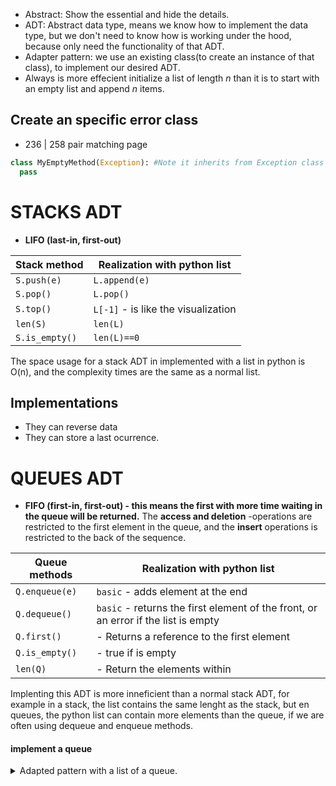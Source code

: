 - Abstract: Show the essential and hide the details.
- ADT: Abstract data type, means we know how to implement the data type, but we don't need to know how is working under the hood, because only need the functionality of that ADT.
- Adapter pattern: we use an existing class(to create an instance of that class), to implement our desired ADT.
- Always is more effecient initialize a list of length *n* than it is to start with an empty list and append *n* items.

## Create an specific error class

- 236 | 258 pair matching page

```py
class MyEmptyMethod(Exception): #Note it inherits from Exception class
  pass
```

# STACKS ADT 

- **LIFO (last-in, first-out)**

|Stack method|Realization with python list|
|---|---|
|`S.push(e)`|`L.append(e)`|
|`S.pop()`|`L.pop()`|
|`S.top()`|`L[-1]` - is like the visualization |
|`len(S)`|`len(L)`|
|`S.is_empty()`|`len(L)==0`|

The space usage for a stack ADT in implemented with a list in python is O(n), and the complexity times are the same as a normal list.

## Implementations
- They can reverse data
- They can store a last ocurrence.

# QUEUES ADT

- **FIFO (first-in, first-out) - this means the first with more time waiting in the queue will be returned.**
The **access and deletion** -operations are restricted to the first element in the queue, and the **insert** operations is restricted to the back of the sequence.

|Queue methods|Realization with python list|
|---|---|
|`Q.enqueue(e)`|`basic` - adds element at the end|
|`Q.dequeue()`|`basic` - returns the first element of the front, or an error if the list is empty|
|`Q.first()`| - Returns a reference to the first element|
|`Q.is_empty()`| - true if is empty|
|`len(Q)`| - Return the elements within|

Implenting this ADT is more inneficient than a normal stack ADT, for example in a stack, the list contains the same lenght as the stack, but en queues, the python list can contain more elements than the queue, if we are often using 
dequeue and enqueue methods.

#### implement a queue

<details>
<summary>Adapted pattern with a list of a queue.</summary>
```py
class Empty(Exception):
    pass

class Queue:
    DEFAULT_CAPACITY = 10 
    # Here we defined the queue with the default size
    def __init__(self) -> None:
        self._data = [None]*Queue.DEFAULT_CAPACITY
        self._size = 0  # that means there is no elements stored
        self._front = 0 # the front starts at 0 index
    def __len__(self):
        return self._size
    def is_empty(self):
        return self._size == 0
    def first(self):
        if self.is_empty():
            raise Empty('Queue is empty')
        return self._data[self._front]
    def dequeue(self):
        if self.is_empty():
            raise Empty('Queue is empty')
        answer = self._data[self._front]
        self._data[self._front] = None
        self._front = (self._front+1)% len(self._data)
        self._size -= 1
        if 0< self._size < len(self._data)//4:
            self._resize(len(self._data)//2)
        return answer
    def enqueue(self, e):
        if self._size == len(self._data):
            self._resize(2*len(self._data))
        avail = (self._front + self._size) % len(self._data)
        self._data[avail] = e
        self._size+=1
    def _resize(self,cap):
        old = self._data 
        self._data = [None]*cap
        walk = self._front
        for k in range(self._size):
            self._data[k] = old[walk]
            walk = (1+walk)%len(old)
        self._front = 0 
```
</details>

- We can use an extra index(to implement this ADT), to follow the current front, and replacing a reference in the queue with a reference to `None`.
- We can use an array circularly: We use a current index of the f:**front** and also the array should have a fixed length, which we'll use to create a circular behavior with the next formular $f=(f+1)$%length
  - The formula will loop when we pass the last index element, and start from 0.
  - At the end we keep track of the `data`(reference to a list instance),`size`(current number of element within the QUEUE) and `front`(index of the first element of the QUEUE) variables.
- `None` allows python to claim for unused memory. Because python internally have a references counts, and when this reaches zero the object is inaccessible, thus the system reclaims that memory for future use.
- When resizing we reallocate our old data because the arithmetic formula could have flaws.
* All the time complexities are O(1), except for `enqueue()` and `dequeue` which have an amortized O(1) but O(n) worst case.
* The space complexity is O(n)

# DECK ADT
- It's like a combination of a stack and a queue.
Supports deletion and inserting in both, front and the back of the queue.

|Deck method||
|---|---|
|`D.add_first(e)`|Add element to the front of D|
|`D.add_last(e)`|Add element to the back of D|
|`D.delete_first`|Remove and return the first element|
|`D.delete_last`|Remove and return the last element|

DECK ADT accessors

|`D.first()`|Retreive a reference, doesn't remove|
|`D.last()`|Retreive a reference, doesn't remove|
|`D.is_empty()`| True if it's empty|
|`len(D)`||
